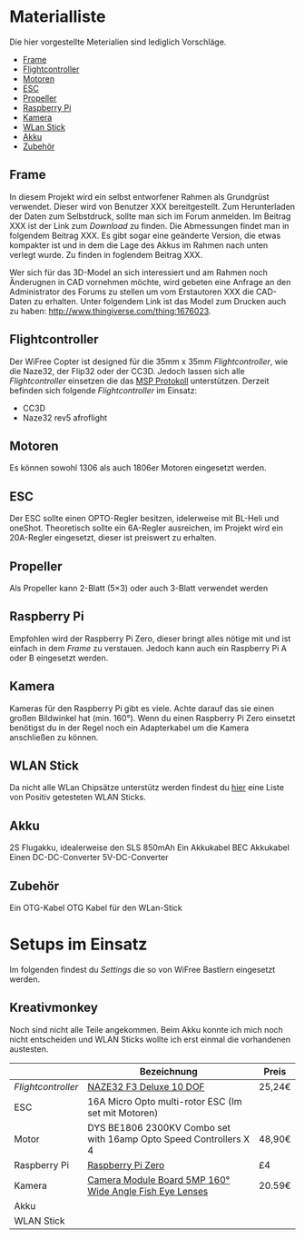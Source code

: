 # Materialliste
Die hier vorgestellte Meterialien sind lediglich Vorschläge. 

* [Frame](material.md#frame)
* [Flightcontroller](material.md#flightcontroller)
* [Motoren](material.md#motoren)
* [ESC](material.md#esc)
* [Propeller](material.md#propeller)
* [Raspberry Pi](material.md#raspberry-pi)
* [Kamera](material.md#kamera)
* [WLan Stick](material.md#wlan-stick)
* [Akku](material.md#akku)
* [Zubehör](material.md#zubehör)


## Frame
In diesem Projekt wird ein selbst entworfener Rahmen als Grundgrüst verwendet. Dieser wird von Benutzer XXX bereitgestellt. Zum Herunterladen der Daten zum Selbstdruck, sollte man sich im Forum anmelden. Im Beitrag XXX ist der Link zum *Download* zu finden. Die Abmessungen findet man in folgendem Beitrag XXX.
Es gibt sogar eine geänderte Version, die etwas kompakter ist und in dem die Lage des Akkus im Rahmen nach unten verlegt wurde. Zu finden in foglendem Beitrag XXX.

Wer sich für das 3D-Model an sich interessiert und am Rahmen noch Änderugnen in CAD vornehmen möchte, wird gebeten eine Anfrage an den Administrator des Forums zu stellen um vom Erstautoren XXX die CAD-Daten zu erhalten.
Unter folgendem Link ist das Model zum Drucken auch zu haben: http://www.thingiverse.com/thing:1676023.

## Flightcontroller
Der WiFree Copter ist designed für die 35mm x 35mm *Flightcontroller*, wie die Naze32, der Flip32 oder der CC3D. Jedoch lassen sich alle *Flightcontroller* einsetzen die das [MSP Protokoll](http://www.stefanocottafavi.com/msp-the-multiwii-serial-protocol/) unterstützen. 
Derzeit befinden sich folgende *Flightcontroller* im Einsatz:

* CC3D
* Naze32 rev5 afroflight

## Motoren
Es können sowohl 1306 als auch 1806er Motoren eingesetzt werden. 

## ESC
Der ESC sollte einen OPTO-Regler besitzen, idelerweise mit BL-Heli und oneShot. Theoretisch sollte ein 6A-Regler ausreichen, im Projekt wird ein 20A-Regler eingesetzt, dieser ist preiswert zu erhalten.

## Propeller
Als Propeller kann 2-Blatt (5×3) oder auch 3-Blatt verwendet werden

## Raspberry Pi
Empfohlen wird der Raspberry Pi Zero, dieser bringt alles nötige mit und ist einfach in dem *Frame* zu verstauen. Jedoch kann auch ein Raspberry Pi A oder B eingesetzt werden.

## Kamera
Kameras für den Raspberry Pi gibt es viele. Achte darauf das sie einen großen Bildwinkel hat (min. 160°). Wenn du einen Raspberry Pi Zero einsetzt benötigst du in der Regel noch ein Adapterkabel um die Kamera anschließen zu können.

## WLAN Stick
Da nicht alle WLan Chipsätze unterstütz werden findest du [hier](wifi-kompatibilitaet.md) eine Liste von Positiv getesteten WLAN Sticks.

## Akku
2S Flugakku, idealerweise den SLS 850mAh
Ein Akkukabel BEC Akkukabel
Einen DC-DC-Converter 5V-DC-Converter

## Zubehör
Ein OTG-Kabel OTG Kabel für den WLan-Stick


# Setups im Einsatz
Im folgenden findest du *Settings* die so von WiFree Bastlern eingesetzt werden.

## Kreativmonkey
Noch sind nicht alle Teile angekommen. Beim Akku konnte ich mich noch nicht entscheiden und WLAN Sticks wollte ich erst einmal die vorhandenen austesten.

|  | Bezeichnung | Preis |
| -------- | -------- | -------- |
| *Flightcontroller* | [NAZE32 F3 Deluxe 10 DOF](http://www.banggood.com/de/Upgrade-NAZE32-F3-Flight-Controller-Acro-6-DOF-Deluxe-10-DOF-for-Multirotor-Racing-p-1010232.html) | 25,24€ |
| ESC | 16A Micro Opto multi-rotor ESC (Im set mit Motoren) | |
| Motor | DYS BE1806 2300KV Combo set with 16amp Opto Speed Controllers X 4 | 48,90€ |
| Raspberry Pi | [Raspberry Pi Zero](https://shop.pimoroni.com/products/raspberry-pi-zero) | £4 |
| Kamera | [Camera Module Board 5MP 160° Wide Angle Fish Eye Lenses](http://cgi.ebay.de/ws/eBayISAPI.dll?ViewItem&item=381433696194#ht_7786wt_1276) | 20.59€ |
| Akku | | |
| WLAN Stick | | |
